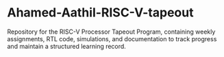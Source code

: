 # Ahamed-Aathil-RISC-V-tapeout
Repository for the RISC-V Processor Tapeout Program, containing weekly assignments, RTL code, simulations, and documentation to track progress and maintain a structured learning record.
